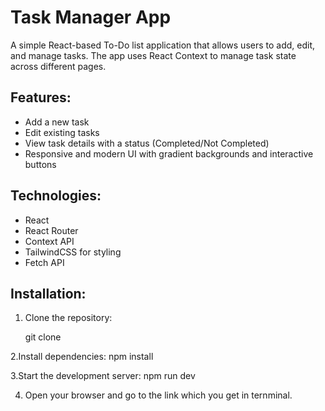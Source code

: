 # Task Manager App

A simple React-based To-Do list application that allows users to add, edit, and manage tasks. The app uses React Context to manage task state across different pages.

## Features:

- Add a new task
- Edit existing tasks
- View task details with a status (Completed/Not Completed)
- Responsive and modern UI with gradient backgrounds and interactive buttons

## Technologies:

- React
- React Router
- Context API
- TailwindCSS for styling
- Fetch API

## Installation:

1. Clone the repository:

   git clone <repository-url>

2.Install dependencies:
npm install

3.Start the development server:
npm run dev

4. Open your browser and go to the link which you get in ternminal.
